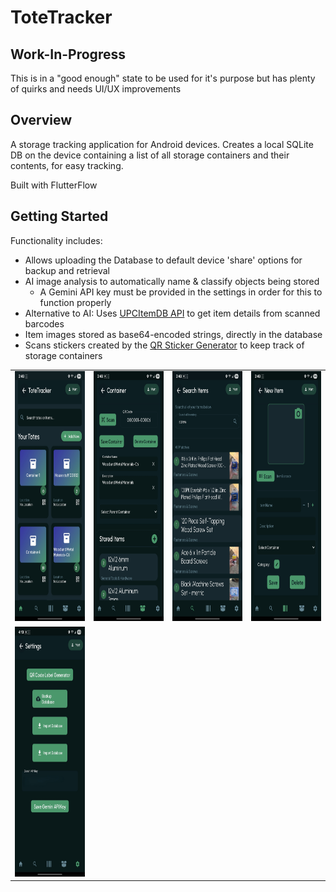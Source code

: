 # ToteTracker

## Work-In-Progress

This is in a "good enough" state to be used for it's purpose but has plenty of quirks and needs UI/UX improvements

## Overview

A storage tracking application for Android devices. Creates a local SQLite DB on the device containing a list of all storage containers and their contents, for easy tracking.

Built with FlutterFlow

## Getting Started

Functionality includes:

* Allows uploading the Database to default device 'share' options for backup and retrieval
* AI image analysis to automatically name & classify objects being stored
  * A Gemini API key must be provided in the settings in order for this to function properly
* Alternative to AI: Uses [UPCItemDB API](https://www.upcitemdb.com/) to get item details from scanned barcodes
* Item images stored as base64-encoded strings, directly in the database
* Scans stickers created by the [QR Sticker Generator](https://github.com/ThatMattCat/qr-sticker-generator) to keep track of storage containers

<table>
  <tr>
    <td><img src="media/homepage.jpg" width="200" height="400"></td>
    <td><img src="media/container-contents.jpg" width="200" height="400"></td>
    <td><img src="media/item-search.jpg" width="200" height="400"></td>
    <td><img src="media/new-item.jpg" width="200" height="400"></td>
  </tr>
 <tr>
  <td><img src="media/settings.jpg" width="200" height="400"></td>
 </tr>
</table>
